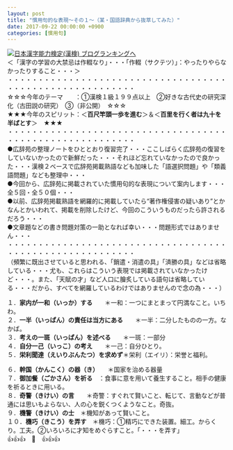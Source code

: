 ```yaml
---
layout: post
title: "慣用句的な表現～その１～（某・国語辞典から抜萃してみた）"
date: 2017-09-22 00:00:00 +0900
categories: [慣用句]
---
```


[![](/syuusyuu9701/assets/images/慣用句的な表現～その１～（某・国語辞典から抜萃してみた）-br_c_3028_1.gif)](http://blog.with2.net/link.php?1659096:3028 "日本漢字能力検定(漢検) ブログランキングへ")[日本漢字能力検定(漢検) ブログランキングへ](http://blog.with2.net/link.php?1659096:3028)  
＜「漢字の学習の大禁忌は作輟なり」・・・「作輟（サクテツ）」：やったりやらなかったりすること・・・＞  
・・・・・・・・・・・・・・・・・・・・・・・・・・・・・・・・・・・・・・・・・・・・・・・・・・・・・・・・・  
☆☆☆今年のテーマ　　：①漢検１級１９９点以上　②好きな古代史の研究深化（古田説の研究）　③（非公開）　☆☆☆　　  
★★★今年のスピリット：＜**百尺竿頭一歩を進む**＞＆＜**百里を行く者は九十を半ばとす**＞　★★★  
・・・・・・・・・・・・・・・・・・・・・・・・・・・・・・・・・・・・・・・・・・・・・・・・・・・・・・・・・  
●広辞苑の整理ノートをひととおり復習完了・・・ここしばらく広辞苑の復習をしていないかったので新鮮だった・・・それほど忘れていなかったので良かった・・・漢検２ベースで広辞苑掲載熟語なども加味した「語選択問題」や「類義語問題」なども整理中・・・  
●今回から、広辞苑に掲載されていた慣用句的な表現について案内します・・・全５回・全５０個・・・  
●以前、広辞苑掲載熟語を網羅的に掲載していたら“著作権侵害の疑いあり”とかなんとかいわれて、掲載を削除したけど、今回のこういうものだったら許されるだろう・・・  
●文章題などの書き問題対策の一助となれば幸い・・・問題形式ではありません・・・  
・・・・・・・・・・・・・・・・・・・・・・・・・・・・・・・・・・・・・・・・・・・・・・・・・・・・・・・・・  
（頻繁に既出させていると思われる、「銷遣・消遣の具」「済勝の具」などは省略している・・・尤も、これらはこういう表現では掲載されていなかったけど・・・。また、「天賦の才」など人口に膾炙している語句は省略している・・・だから、すべてを網羅しているわけではありませんので念の為・・・）  
  
１．**家内が一和（いっか）する**　　＊一和：一つにまとまって円満なこと。いちわ。  
２．**一半（いっぱん）の責任は当方にある**　　＊一半：二分したものの一方。なかば。  
３．**考えの一斑（いっぱん）を述べる**　　＊一斑：一部分  
４．**自分一己（いっこ）の考え**　　＊一己：自分ひとり。  
５．**栄利聞達（えいりぶんたつ）を求めず**＊栄利（エイリ）：栄誉と福利。  
  
６．**幹国（かんこく）の器（き）**　　＊国家を治める器量  
７．**御加餐（ごかさん）を祈る**　：食事に意を用いて養生すること。相手の健康を祈るときに用いる。  
８．**奇警（きけい）の言**　　＊奇警：すぐれて賢いこと、転じて、言動などが普通には思いもよらない、人の心を鋭くつくようなこと。奇抜。  
９．**機警（きけい）の士**　＊機知があって賢いこと。  
１０．**機巧（きこう）を弄す**　＊機巧：①精巧にできた装置。細工。からくり。工夫。②いろいろに才知をめぐらすこと。「・・・を弄す」　  
👍👍👍　🐔　👍👍👍  